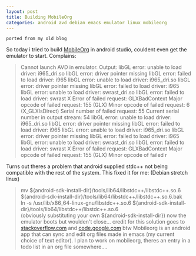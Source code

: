 ```yaml
---
layout: post
title: Building MobileOrg
categories: android avd debian emacs emulator linux mobileorg
---
```


    ported from my old blog

So today i tried to build [MobileOrg](https://github.com/matburt/mobileorg-android) in android studio, couldent even get the emulator to start. Complains:
> Cannot launch AVD in emulator.
Output:
libGL error: unable to load driver: i965_dri.so
libGL error: driver pointer missing
libGL error: failed to load driver: i965
libGL error: unable to load driver: i965_dri.so
libGL error: driver pointer missing
libGL error: failed to load driver: i965
libGL error: unable to load driver: swrast_dri.so
libGL error: failed to load driver: swrast
X Error of failed request:  GLXBadContext
Major opcode of failed request:  155 (GLX)
Minor opcode of failed request:  6 (X_GLXIsDirect)
Serial number of failed request:  55
Current serial number in output stream:  54
libGL error: unable to load driver: i965_dri.so
libGL error: driver pointer missing
libGL error: failed to load driver: i965
libGL error: unable to load driver: i965_dri.so
libGL error: driver pointer missing
libGL error: failed to load driver: i965
libGL error: unable to load driver: swrast_dri.so
libGL error: failed to load driver: swrast
X Error of failed request:  GLXBadContext
Major opcode of failed request:  155 (GLX)
Minor opcode of failed r

Turns out theres a problem that android supplied stdc++ not being compatible with the rest of the system.
This fixed it for me: (Debian stretch linux)

> mv ${android-sdk-install-dir}/tools/lib64/libstdc++/libstdc++.so.6 ${android-sdk-install-dir}/tools/lib64/libstdc++/libstdc++.so.6.bak  
ln -s /usr/lib/x86_64-linux-gnu/libstdc++.so.6 ${android-sdk-install-dir}/tools/lib64/libstdc++/libstdc++.so.6  
(obviously substituting your own ${android-sdk-install-dir})
now the emulator boots but woulden't close...
credit for this solution goes to [stackoverflow.com](http://stackoverflow.com/questions/36189393/android-studio-avd-error-launching") and [code.google.com](https://code.google.com/p/android/issues/detail?id=197254#c23)
btw Mobileorg is an android app that can sync and edit org files made in emacs (my current choice of text editor). I plan to work on mobileorg, theres an entry in a todo list in an org file somewhere....
